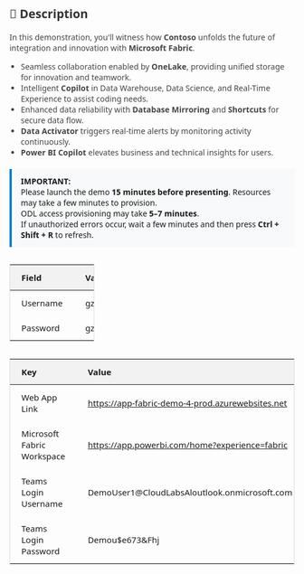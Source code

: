 <div style="max-width: 1000px; margin: 0 auto; font-family: 'Segoe UI', sans-serif;">

  <!-- Description -->
  <h2 style="color: #333;">📄 Description</h2>
  <p style="font-size:14px; color:#444;">
    In this demonstration, you'll witness how <strong>Contoso</strong> unfolds the future of integration and innovation with <strong>Microsoft Fabric</strong>.
  </p>
  <ul style="font-size:14px; color:#444; padding-left: 20px;">
    <li>Seamless collaboration enabled by <strong>OneLake</strong>, providing unified storage for innovation and teamwork.</li>
    <li>Intelligent <strong>Copilot</strong> in Data Warehouse, Data Science, and Real-Time Experience to assist coding needs.</li>
    <li>Enhanced data reliability with <strong>Database Mirroring</strong> and <strong>Shortcuts</strong> for secure data flow.</li>
    <li><strong>Data Activator</strong> triggers real-time alerts by monitoring activity continuously.</li>
    <li><strong>Power BI Copilot</strong> elevates business and technical insights for users.</li>
  </ul>

  <!-- Important Box -->
  <div style="background:#f8f9fa; padding:12px 16px; border-left:4px solid #0078d4; margin:20px 0; font-size: 14px;">
    <strong>IMPORTANT:</strong><br>
    Please launch the demo <strong>15 minutes before presenting</strong>. Resources may take a few minutes to provision.<br>
    ODL access provisioning may take <strong>5–7 minutes</strong>.<br>
    If unauthorized errors occur, wait a few minutes and then press <strong>Ctrl + Shift + R</strong> to refresh.
  </div>

  <!-- Auth Table (Styled to match below) -->
  <table style="width: 150px; border-collapse: collapse; font-size: 15px; margin: 30px 0; border: 1px solid #ddd;">
    <thead>
      <tr style="background: #f2f2f2;">
        <th style="padding: 12px 20px; text-align: left; width: 150px;">Field</th>
        <th style="padding: 12px 20px; text-align: left; width: 150px;">Value</th>
      </tr>
    </thead>
    <tbody>
      <tr>
        <td style="padding:12px 20px;">Username</td>
        <td style="padding:12px 20px;">gzkg26YCN*pX</td>
      </tr>
      <tr>
        <td style="padding:12px 20px;">Password</td>
        <td style="padding:12px 20px;">gzkg26YCN*pX</td>
      </tr>
    </tbody>
  </table>

  <!-- Main Links Table -->
  <table style="width: 100%; border-collapse: collapse; font-size: 15px; margin-bottom: 40px; border: 1px solid #ddd;">
    <thead>
      <tr style="background: #f2f2f2;">
        <th style="padding: 12px 20px; text-align: left; width: 30%;">Key</th>
        <th style="padding: 12px 20px; text-align: left; width: 70%;">Value</th>
      </tr>
    </thead>
    <tbody>
      <tr>
        <td style="padding:12px 20px;">Web App Link</td>
        <td style="padding:12px 20px;">
          <a href="https://app-fabric-demo-4-prod.azurewebsites.net" target="_blank">
            https://app-fabric-demo-4-prod.azurewebsites.net
          </a>
        </td>
      </tr>
      <tr>
        <td style="padding:12px 20px;">Microsoft Fabric Workspace</td>
        <td style="padding:12px 20px;">
          <a href="https://app.powerbi.com/home?experience=fabric" target="_blank">
            https://app.powerbi.com/home?experience=fabric
          </a>
        </td>
      </tr>
      <tr>
        <td style="padding:12px 20px;">Teams Login Username</td>
        <td style="padding:12px 20px;">DemoUser1@CloudLabsAloutlook.onmicrosoft.com</td>
      </tr>
      <tr>
        <td style="padding:12px 20px;">Teams Login Password</td>
        <td style="padding:12px 20px;">Demou$e673&amp;Fhj</td>
      </tr>
    </tbody>
  </table>

</div>
